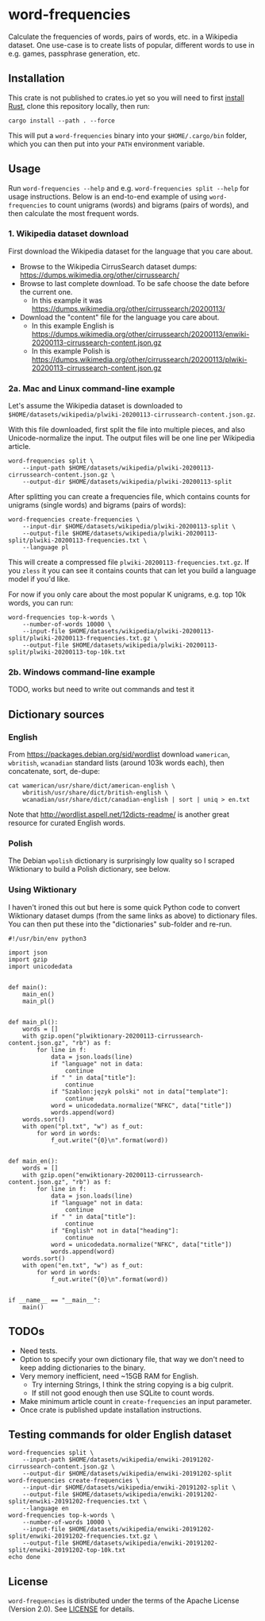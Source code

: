 # word-frequencies

Calculate the frequencies of words, pairs of words, etc. in a Wikipedia dataset. One use-case is to create lists of
popular, different words to use in e.g. games, passphrase generation, etc.

## Installation

This crate is not published to crates.io yet so you will need to first [install Rust](https://www.rust-lang.org/tools/install),
clone this repository locally, then run:

```
cargo install --path . --force
```

This will put a `word-frequencies` binary into your `$HOME/.cargo/bin` folder, which you can then put into your `PATH`
environment variable.

## Usage

Run `word-frequencies --help` and e.g. `word-frequencies split --help` for usage instructions. Below is an end-to-end example of
using `word-frequencies` to count unigrams (words) and bigrams (pairs of words), and then calculate the most frequent words.

### 1. Wikipedia dataset download

First download the Wikipedia dataset for the language that you care about.

-   Browse to the Wikipedia CirrusSearch dataset dumps: https://dumps.wikimedia.org/other/cirrussearch/
-   Browse to last complete download. To be safe choose the date before the current one. 
    -   In this example it was https://dumps.wikimedia.org/other/cirrussearch/20200113/
-   Download the "content" file for the language you care about.
    -   In this example English is https://dumps.wikimedia.org/other/cirrussearch/20200113/enwiki-20200113-cirrussearch-content.json.gz
    -   In this example Polish is https://dumps.wikimedia.org/other/cirrussearch/20200113/plwiki-20200113-cirrussearch-content.json.gz

### 2a. Mac and Linux command-line example

Let's assume the Wikipedia dataset is downloaded to `$HOME/datasets/wikipedia/plwiki-20200113-cirrussearch-content.json.gz`.

With this file downloaded, first split the file into multiple pieces, and also Unicode-normalize the input. The output files will be
one line per Wikipedia article.

```
word-frequencies split \
    --input-path $HOME/datasets/wikipedia/plwiki-20200113-cirrussearch-content.json.gz \
    --output-dir $HOME/datasets/wikipedia/plwiki-20200113-split
```

After splitting you can create a frequencies file, which contains counts for unigrams (single words) and bigrams (pairs of words):

```
word-frequencies create-frequencies \
    --input-dir $HOME/datasets/wikipedia/plwiki-20200113-split \
    --output-file $HOME/datasets/wikipedia/plwiki-20200113-split/plwiki-20200113-frequencies.txt \
    --language pl
```

This will create a compressed file `plwiki-20200113-frequencies.txt.gz`. If you `zless` it you can see it contains counts that can
let you build a language model if you'd like.

For now if you only care about the most popular K unigrams, e.g. top 10k words, you can run:

```
word-frequencies top-k-words \
    --number-of-words 10000 \
    --input-file $HOME/datasets/wikipedia/plwiki-20200113-split/plwiki-20200113-frequencies.txt.gz \
    --output-file $HOME/datasets/wikipedia/plwiki-20200113-split/plwiki-20200113-top-10k.txt
```

### 2b. Windows command-line example

TODO, works but need to write out commands and test it


## Dictionary sources

### English

From https://packages.debian.org/sid/wordlist download `wamerican`, `wbritish`, `wcanadian` standard lists
(around 103k words each), then concatenate, sort, de-dupe:

```
cat wamerican/usr/share/dict/american-english \
    wbritish/usr/share/dict/british-english \
    wcanadian/usr/share/dict/canadian-english | sort | uniq > en.txt

```

Note that http://wordlist.aspell.net/12dicts-readme/ is another great resource for curated English words.

### Polish

The Debian `wpolish` dictionary is surprisingly low quality so I scraped Wiktionary to build a Polish dictionary, see below.


### Using Wiktionary

I haven't ironed this out but here is some quick Python code to convert Wiktionary dataset dumps (from the same links as above)
to dictionary files. You can then put these into the "dictionaries" sub-folder and re-run.

```
#!/usr/bin/env python3

import json
import gzip
import unicodedata


def main():
    main_en()
    main_pl()


def main_pl():
    words = []
    with gzip.open("plwiktionary-20200113-cirrussearch-content.json.gz", "rb") as f:
        for line in f:
            data = json.loads(line)
            if "language" not in data:
                continue
            if " " in data["title"]:
                continue
            if "Szablon:język polski" not in data["template"]:
                continue
            word = unicodedata.normalize("NFKC", data["title"])
            words.append(word)
    words.sort()
    with open("pl.txt", "w") as f_out:
        for word in words:
            f_out.write("{0}\n".format(word))


def main_en():
    words = []
    with gzip.open("enwiktionary-20200113-cirrussearch-content.json.gz", "rb") as f:
        for line in f:
            data = json.loads(line)
            if "language" not in data:
                continue
            if " " in data["title"]:
                continue
            if "English" not in data["heading"]:
                continue
            word = unicodedata.normalize("NFKC", data["title"])
            words.append(word)
    words.sort()
    with open("en.txt", "w") as f_out:
        for word in words:
            f_out.write("{0}\n".format(word))


if __name__ == "__main__":
    main()
```

## TODOs

-   Need tests.
-   Option to specify your own dictionary file, that way we don't need to keep adding dictionaries to the binary.
-   Very memory inefficient, need ~15GB RAM for English.
    -   Try interning Strings, I think the string copying is a big culprit.
    -   If still not good enough then use SQLite to count words.
-   Make minimum article count in `create-frequencies` an input parameter.
-   Once crate is published update installation instructions.

## Testing commands for older English dataset

```
word-frequencies split \
    --input-path $HOME/datasets/wikipedia/enwiki-20191202-cirrussearch-content.json.gz \
    --output-dir $HOME/datasets/wikipedia/enwiki-20191202-split
word-frequencies create-frequencies \
    --input-dir $HOME/datasets/wikipedia/enwiki-20191202-split \
    --output-file $HOME/datasets/wikipedia/enwiki-20191202-split/enwiki-20191202-frequencies.txt \
    --language en
word-frequencies top-k-words \
    --number-of-words 10000 \
    --input-file $HOME/datasets/wikipedia/enwiki-20191202-split/enwiki-20191202-frequencies.txt.gz \
    --output-file $HOME/datasets/wikipedia/enwiki-20191202-split/enwiki-20191202-top-10k.txt
echo done
```

## License

`word-frequencies` is distributed under the terms of the Apache License (Version 2.0). See [LICENSE](LICENSE) for
details.
